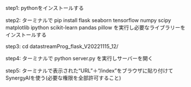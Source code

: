 step1: pythonをインストールする

step2: ターミナルで pip install flask seaborn tensorflow numpy scipy matplotlib ipython scikit-learn pandas pillow を実行し必要なライブラリーをインストールする

step3: cd datastreamProg_flask_V20221115_12/

step4: ターミナルで python server.py を実行しサーバーを開く

step5: ターミナルで表示された“URL”＋“/index”をブラウザに貼り付けてSynergyAIを使う(必要な権限を全部許可すること)
 

